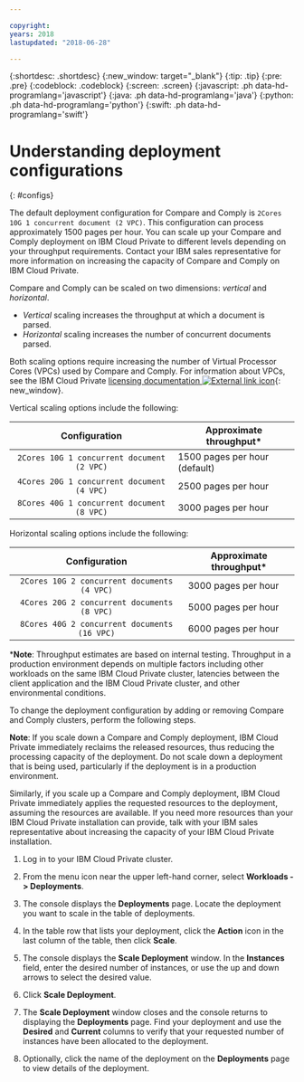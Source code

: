 ```yaml
---

copyright:
years: 2018
lastupdated: "2018-06-28"

---
```


{:shortdesc: .shortdesc}
{:new_window: target="_blank"}
{:tip: .tip}
{:pre: .pre}
{:codeblock: .codeblock}
{:screen: .screen}
{:javascript: .ph data-hd-programlang='javascript'}
{:java: .ph data-hd-programlang='java'}
{:python: .ph data-hd-programlang='python'}
{:swift: .ph data-hd-programlang='swift'}

# Understanding deployment configurations
{: #configs}

The default deployment configuration for Compare and Comply is `2Cores 10G 1 concurrent document (2 VPC)`. This configuration can process approximately 1500 pages per hour. You can scale up your Compare and Comply deployment on IBM Cloud Private to different levels depending on your throughput requirements. Contact your IBM sales representative for more information on increasing the capacity of Compare and Comply on IBM Cloud Private.

Compare and Comply can be scaled on two dimensions: _vertical_ and _horizontal_.

 - _Vertical_ scaling increases the throughput at which a document is parsed.
 - _Horizontal_ scaling increases the number of concurrent documents parsed.

Both scaling options require increasing the number of Virtual Processor Cores (VPCs) used by Compare and Comply. For information about VPCs, see the IBM Cloud Private [licensing documentation ![External link icon](../../icons/launch-glyph.svg "External link icon")](https://www.ibm.com/support/knowledgecenter/SSBS6K_2.1.0/manage_cluster/licensing.html){: new_window}.

Vertical scaling options include the following:

| Configuration                             |Approximate throughput*         |
|:-----------------------------------------:|--------------------------------|
|`2Cores 10G 1 concurrent document (2 VPC)` |1500 pages per hour (default)   |
|`4Cores 20G 1 concurrent document (4 VPC)` |2500 pages per hour             |
|`8Cores 40G 1 concurrent document (8 VPC)` |3000 pages per hour             |

Horizontal scaling options include the following:

| Configuration                               |Approximate throughput*         |
|:-------------------------------------------:|--------------------------------|
|`2Cores 10G 2 concurrent documents (4 VPC)`  |3000 pages per hour             |
|`4Cores 20G 2 concurrent documents (8 VPC)`  |5000 pages per hour             |
|`8Cores 40G 2 concurrent documents (16 VPC)` |6000 pages per hour             |

\***Note**: Throughput estimates are based on internal testing. Throughput in a production environment depends on multiple factors including other workloads on the same IBM Cloud Private cluster, latencies between the client application and the IBM Cloud Private cluster, and other environmental conditions.

To change the deployment configuration by adding or removing Compare and Comply clusters, perform the following steps.

**Note**: If you scale down a Compare and Comply deployment, IBM Cloud Private immediately reclaims the released resources, thus reducing the processing capacity of the deployment. Do not scale down a deployment that is being used, particularly if the deployment is in a production environment.
	
Similarly, if you scale up a Compare and Comply deployment, IBM Cloud Private immediately applies the requested resources to the deployment, assuming the resources are available. If you need more resources than your IBM Cloud Private installation can provide, talk with your IBM sales representative about increasing the capacity of your IBM Cloud Private installation.

  1. Log in to your IBM Cloud Private cluster.

  1. From the menu icon near the upper left-hand corner, select **Workloads -> Deployments**.
  
  1. The console displays the **Deployments** page. Locate the deployment you want to scale in the table of deployments.
  
  1. In the table row that lists your deployment, click the **Action** icon in the last column of the table, then click **Scale**.
  
  1. The console displays the **Scale Deployment** window. In the **Instances** field, enter the desired number of instances, or use the up and down arrows to select the desired value.
  
  1. Click **Scale Deployment**.
  
  1. The **Scale Deployment** window closes and the console returns to displaying the **Deployments** page. Find your deployment and use the **Desired** and **Current** columns to verify that your requested number of instances have been allocated to the deployment.
  
  1. Optionally, click the name of the deployment on the **Deployments** page to view details of the deployment.
  
  

